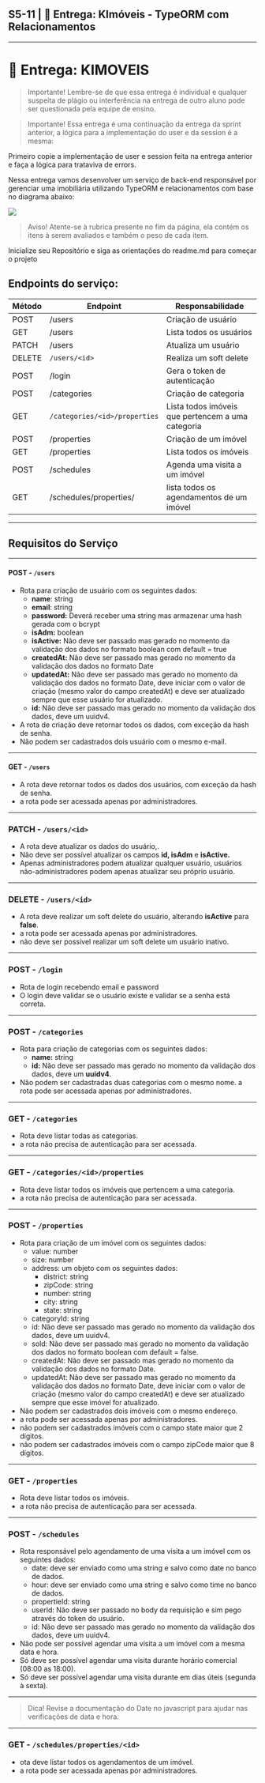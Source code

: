 ## S5-11 | 🏁 Entrega: KImóveis - TypeORM com Relacionamentos
___
# 🏁 Entrega: KIMOVEIS


>Importante!
Lembre-se de que essa entrega é individual e qualquer suspeita de plágio ou interferência na entrega de outro aluno pode ser questionada pela equipe de ensino.



>Importante!
Essa entrega é uma continuação da entrega da sprint anterior, a lógica para a implementação do user e da session é a mesma:


Primeiro copie a implementação de user e session feita na entrega anterior e faça a lógica para trataviva de errors.

Nessa entrega vamos desenvolver um serviço de back-end responsável por gerenciar uma imobiliária utilizando TypeORM e relacionamentos com base no diagrama abaixo:

<img src='entrega5.png'>

>Aviso!
Atente-se à rubrica presente no fim da página, ela contém os itens à serem avaliados e também o peso de cada item.


Inicialize seu Repositório e siga as orientações do readme.md para começar o projeto

## Endpoints do serviço:


Método	| Endpoint |	Responsabilidade
--------| -------- |  -----------
POST	  | /users	    | Criação de usuário 
GET     |	/users	    | Lista todos os usuários
PATCH   |	/users      |	Atualiza um usuário
DELETE  |	`/users/<id>` |	Realiza um soft delete  | no usuário  |
POST    |	/login      |	Gera o token de autenticação
POST    |	/categories |	Criação de categoria
GET     |	`/categories/<id>/properties` | 	Lista todos imóveis que pertencem a uma categoria
POST    |	/properties |	Criação de um imóvel
GET     |	/properties |	Lista todos os imóveis
POST    |	/schedules  |	Agenda uma visita a um imóvel
GET     | /schedules/properties/<id> | 	lista todos os agendamentos de um imóvel

___
## Requisitos do Serviço

____
#### POST - `/users `

- Rota para criação de usuário com os seguintes dados:
  - **name**: string
  - **email**: string
  - **password:** Deverá receber uma string mas armazenar uma hash gerada com o bcrypt
  - **isAdm:** boolean
  - **isActive:** Não deve ser passado mas gerado no momento da validação dos dados no formato boolean com default = true
  - **createdAt:** Não deve ser passado mas gerado no momento da validação dos dados no formato Date
  - **updatedAt:** Não deve ser passado mas gerado no momento da validação dos dados no formato Date, deve iniciar com o valor de criação (mesmo valor do campo createdAt) e deve ser atualizado sempre que esse usuário for atualizado.
  - **id:** Não deve ser passado mas gerado no momento da validação dos dados, deve um uuidv4.
- A rota de criação deve retornar todos os dados, com exceção da hash de senha.
- Não podem ser cadastrados dois usuário com o mesmo e-mail.
___

#### GET - ```/users```

- A rota deve retornar todos os dados dos usuários, com exceção da hash de senha.
- a rota pode ser acessada apenas por administradores.

___

### PATCH - `/users/<id>`

- A rota deve atualizar os dados do usuário,.
- Não deve ser possível atualizar os campos **id, isAdm** e **isActive.**
- Apenas administradores podem atualizar qualquer usuário, usuários não-administradores podem apenas atualizar seu próprio usuário.

____

### DELETE - `/users/<id>`
- A rota deve realizar um soft delete do usuário, alterando **isActive** para **false**.
- a rota pode ser acessada apenas por administradores.
- não deve ser possível realizar um soft delete um usuário inativo.

___

### POST - `/login`
- Rota de login recebendo email e password
- O login deve validar se o usuário existe e validar se a senha está correta.

___

### POST - `/categories`
- Rota para criação de categorias com os seguintes dados:
  - **name:** string
  - **id:** Não deve ser passado mas gerado no momento da validação dos dados, deve um **uuidv4**.
- Não podem ser cadastradas duas categorias com o mesmo nome.
a rota pode ser acessada apenas por administradores.

___

### GET - `/categories`
- Rota deve listar todas as categorias.
- a rota não precisa de autenticação para ser acessada.

___

### GET - `/categories/<id>/properties`
- Rota deve listar todos os imóveis que pertencem a uma categoria.
- a rota não precisa de autenticação para ser acessada.

___

### POST - `/properties`

- Rota para criação de um imóvel com os seguintes dados:
  - value: number
  - size: number
  - address: um objeto com os seguintes dados:
    - district: string
    - zipCode: string
    - number: string
    - city: string
    - state: string
  - categoryId: string
  - id: Não deve ser passado mas gerado no momento da validação dos dados, deve um uuidv4.
  - sold: Não deve ser passado mas gerado no momento da validação dos dados no formato boolean com default = false.
  - createdAt: Não deve ser passado mas gerado no momento da validação dos dados no formato Date.
  - updatedAt: Não deve ser passado mas gerado no momento da validação dos dados no formato Date, deve iniciar com o valor de criação (mesmo valor do campo createdAt) e deve ser atualizado sempre que esse imóvel for atualizado.
- Não podem ser cadastrados dois imóveis com o mesmo endereço.
- a rota pode ser acessada apenas por administradores.
- não podem ser cadastrados imóveis com o campo state maior que 2 dígitos.
- não podem ser cadastrados imóveis com o campo zipCode maior que 8 dígitos.

____

### GET - `/properties`
- Rota deve listar todos os imóveis.
- a rota não precisa de autenticação para ser acessada.

___

### POST - `/schedules`

- Rota responsável pelo agendamento de uma visita a um imóvel com os seguintes dados:
  - date: deve ser enviado como uma string e salvo como date no banco de dados.
  - hour: deve ser enviado como uma string e salvo como time no banco de dados.
  - propertieId: string
  - userId: Não deve ser passado no body da requisição e sim pego através do token do usuário.
  - id: Não deve ser passado mas gerado no momento da validação dos dados, deve um uuidv4.
- Não pode ser possível agendar uma visita a um imóvel com a mesma data e hora.
- Só deve ser possível agendar uma visita durante horário comercial (08:00 as 18:00).
- Só deve ser possível agendar uma visita durante em dias úteis (segunda à sexta).

___

> Dica!
Revise a documentação do Date no javascript para ajudar nas verificações de data e hora.
___

### GET - `/schedules/properties/<id>`

- ota deve listar todos os agendamentos de um imóvel.
- a rota pode ser acessada apenas por administradores.








